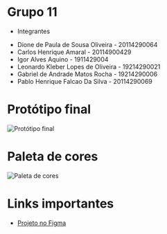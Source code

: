 # Grupo 11
* Integrantes

- Dione de Paula de Sousa Oliveira - 20114290064
- Carlos Henrique Amaral - 20114900429
- Igor Alves Aquino - 1911429004
- Leonardo Kleber Lopes de Oliveira - 19214290021
- Gabriel de Andrade Matos Rocha - 19214290006
- Pablo Henrique Falcao Da Silva - 20114290069

<h1 align="left">Protótipo final</h1>

![Protótipo final](https://user-images.githubusercontent.com/61297882/134233882-f67b1146-d28f-4bfd-beb3-141e4506314f.png)

# Paleta de cores

![Paleta de cores](https://user-images.githubusercontent.com/61297882/134220698-45f272f1-43d0-49a3-85c7-0897aa8d5817.png)

# Links importantes

- [Projeto no Figma](https://www.figma.com/file/aThg9Ebolu2kepnjvP0eMl/Untitled?node-id=0%3A1/)
